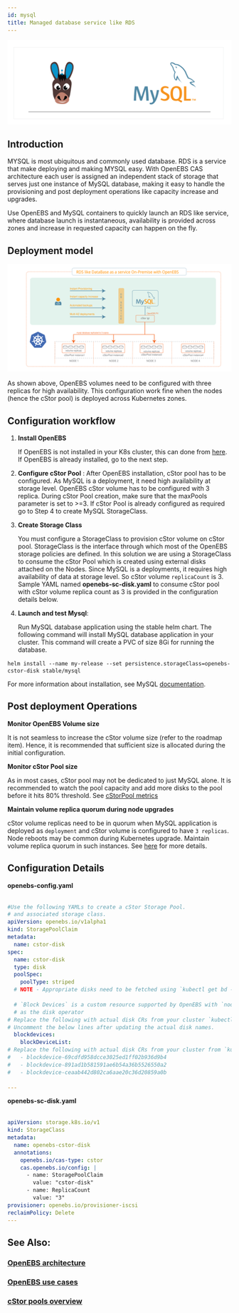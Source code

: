 ```yaml
---
id: mysql
title: Managed database service like RDS
---
```


![OpenEBS and MySQL](../assets/o-mysql.png)

## Introduction

MYSQL is most ubiquitous and commonly used database. RDS is a service that make deploying and making MYSQL easy. With OpenEBS CAS architecture each user is assigned an independent stack of storage that serves just one instance of MySQL database, making it easy to handle the provisioning and post deployment operations like capacity increase and upgrades. 

Use OpenEBS and MySQL containers to quickly launch an RDS like service, where database launch is instantaneous, availability is provided across zones and increase in requested capacity can happen on the fly. 

## Deployment model 

[![OpenEBS and Percona](../assets/mysql-deployment.svg)](../assets/mysql-deployment.svg)

As shown above, OpenEBS volumes need to be configured with three replicas for high availability. This configuration work fine when the nodes (hence the cStor pool) is deployed across Kubernetes zones.

## Configuration workflow

1. **Install OpenEBS**

    If OpenEBS is not installed in your K8s cluster, this can done from [here](/docs/user_guides/installation). If OpenEBS is already installed, go to the next step. 

2. **Configure cStor Pool** : After OpenEBS installation,  cStor pool has to be configured. As MySQL is a deployment, it need high availability at storage level. OpenEBS cStor volume has to be configured with 3 replica. During cStor Pool creation, make sure that the maxPools parameter is set to >=3. If cStor Pool is already configured as required go to Step 4 to create MySQL StorageClass. 

4. **Create Storage Class**

    You must configure a StorageClass to provision cStor volume on cStor pool. StorageClass is the interface through which most of the OpenEBS storage policies  are defined. In this solution we are using a StorageClass to consume the cStor Pool which is created using external disks attached on the Nodes. Since MySQL is a deployments, it requires high availability of data at storage level. So cStor volume `replicaCount` is 3. Sample YAML named **openebs-sc-disk.yaml** to consume cStor pool with cStor volume replica count as 3 is provided in the configuration details below.

5. **Launch and test Mysql**:

    Run MySQL database application using the stable helm chart. The following command  will install MySQL database application in your cluster. This command will create a PVC of size 8Gi for running the database.

```
helm install --name my-release --set persistence.storageClass=openebs-cstor-disk stable/mysql 
```

For more information about installation, see MySQL [documentation](https://github.com/helm/charts/tree/master/stable/mysql).

## Post deployment Operations

**Monitor OpenEBS Volume size** 

It is not seamless to increase the cStor volume size (refer to the roadmap item). Hence, it is recommended that sufficient size is allocated during the initial configuration. 

**Monitor cStor Pool size**

As in most cases, cStor pool may not be dedicated to just MySQL alone. It is recommended to watch the pool capacity and add more disks to the pool before it hits 80% threshold. See [cStorPool metrics](/docs/deprecated/ugcstor#monitor-pool) 

**Maintain volume replica quorum during node upgrades**

cStor volume replicas need to be in quorum when MySQL application is deployed as `deployment` and cStor volume is configured to have `3 replicas`. Node reboots may be common during Kubernetes upgrade. Maintain volume replica quorum in such instances. See [here](/docs/additional_info/k8supgrades) for more details.

## Configuration Details

**openebs-config.yaml**

```yaml

#Use the following YAMLs to create a cStor Storage Pool.
# and associated storage class.
apiVersion: openebs.io/v1alpha1
kind: StoragePoolClaim
metadata:
  name: cstor-disk
spec:
  name: cstor-disk
  type: disk
  poolSpec:
    poolType: striped
  # NOTE - Appropriate disks need to be fetched using `kubectl get bd -n openebs`
  
  # `Block Devices` is a custom resource supported by OpenEBS with `node-disk-manager`
  # as the disk operator
# Replace the following with actual disk CRs from your cluster `kubectl get bd  -n openebs`
# Uncomment the below lines after updating the actual disk names.
  blockdevices:
    blockDeviceList:
# Replace the following with actual disk CRs from your cluster from `kubectl get bd  -n openebs`
#   - blockdevice-69cdfd958dcce3025ed1ff02b936d9b4
#   - blockdevice-891ad1b581591ae6b54a36b5526550a2
#   - blockdevice-ceaab442d802ca6aae20c36d20859a0b
  
---
```

**openebs-sc-disk.yaml**

```yaml

apiVersion: storage.k8s.io/v1
kind: StorageClass
metadata:
  name: openebs-cstor-disk
  annotations:
    openebs.io/cas-type: cstor
    cas.openebs.io/config: |
      - name: StoragePoolClaim
        value: "cstor-disk"
      - name: ReplicaCount
        value: "3"
provisioner: openebs.io/provisioner-iscsi
reclaimPolicy: Delete
---
```

## See Also:


### [OpenEBS architecture](/docs/concepts/architecture)

### [OpenEBS use cases](/docs/introduction/usecases)

### [cStor pools overview](/docs/user_guides/cstor#cstor-pools)

